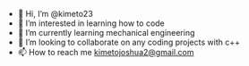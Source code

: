 - 👋 Hi, I’m @kimeto23
- 👀 I’m interested in learning how to code
- 🌱 I’m currently learning mechanical engineering
- 💞️ I’m looking to collaborate on any coding projects with c++
- 📫 How to reach me kimetojoshua2@gmail.com

<!---
kimeto23/kimeto23 is a ✨ special ✨ repository because its `README.md` (this file) appears on your GitHub profile.
You can click the Preview link to take a look at your changes.
--->
